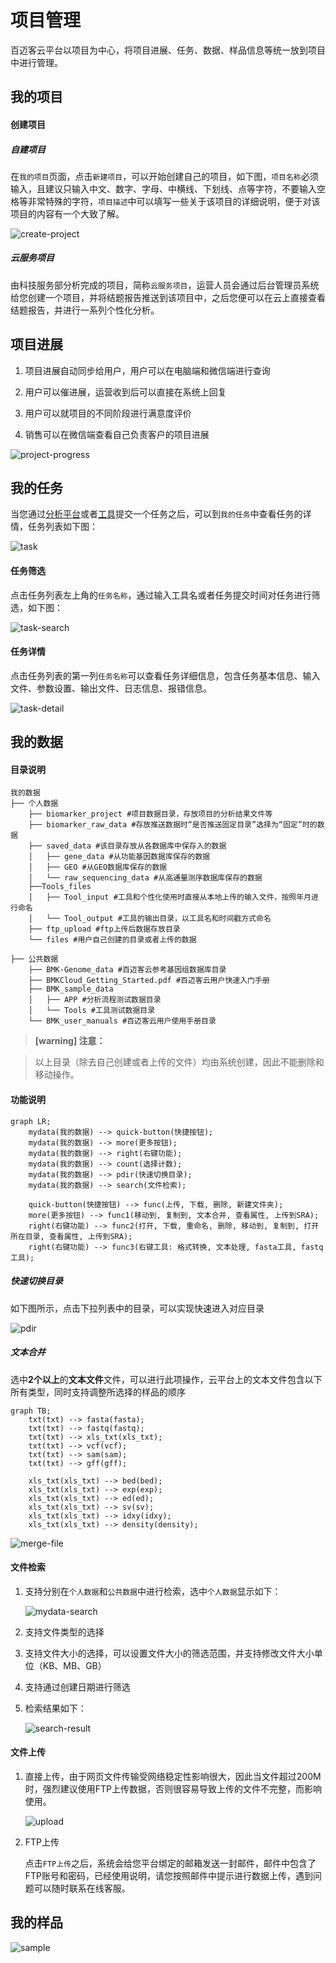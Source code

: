 # 项目管理

百迈客云平台以项目为中心，将项目进展、任务、数据、样品信息等统一放到项目中进行管理。

## 我的项目

#### 创建项目

##### 自建项目

在`我的项目`页面，点击`新建项目`，可以开始创建自己的项目，如下图，`项目名称`必须输入，且建议只输入中文、数字、字母、中横线、下划线、点等字符，不要输入空格等非常特殊的字符，`项目描述`中可以填写一些关于该项目的详细说明，便于对该项目的内容有一个大致了解。

![create-project](img/create-project.png)

##### 云服务项目

由科技服务部分析完成的项目，简称`云服务项目`，运营人员会通过后台管理员系统给您创建一个项目，并将结题报告推送到该项目中，之后您便可以在云上直接查看结题报告，并进行一系列个性化分析。

## 项目进展

1. 项目进展自动同步给用户，用户可以在电脑端和微信端进行查询

2. 用户可以催进展，运营收到后可以直接在系统上回复

3. 用户可以就项目的不同阶段进行满意度评价

4. 销售可以在微信端查看自己负责客户的项目进展

![project-progress](img/project-progress.png)

## 我的任务

当您通过[分析平台](https://international.biocloud.net/zh/software/agriculture/list)或者[工具](https://international.biocloud.net/zh/software/tools/list)提交一个任务之后，可以到`我的任务`中查看任务的详情，任务列表如下图：

![task](img/task.png)

#### 任务筛选

点击任务列表左上角的`任务名称`，通过输入工具名或者任务提交时间对任务进行筛选，如下图：

![task-search](img/task-search.png)

#### 任务详情

点击任务列表的第一列`任务名称`可以查看任务详细信息，包含任务基本信息、输入文件、参数设置、输出文件、日志信息、报错信息。

![task-detail](img/task-detail.png)

## 我的数据

#### 目录说明
```
我的数据
├── 个人数据
    ├── biomarker_project #项目数据目录，存放项目的分析结果文件等
    ├── biomarker_raw_data #存放推送数据时“是否推送固定目录”选择为“固定”时的数据
    ├── saved_data #该目录存放从各数据库中保存入的数据
    │   ├── gene_data #从功能基因数据库保存的数据
    │   ├── GEO #从GEO数据库保存的数据
    │   └── raw_sequencing_data #从高通量测序数据库保存的数据
    ├──Tools_files
    │   ├── Tool_input #工具和个性化使用时直接从本地上传的输入文件，按照年月进行命名
    │   └── Tool_output #工具的输出目录，以工具名和时间戳方式命名
    ├── ftp_upload #ftp上传后数据存放目录
    └── files #用户自己创建的目录或者上传的数据

├── 公共数据
    ├── BMK-Genome_data #百迈客云参考基因组数据库目录
    ├── BMKCloud_Getting_Started.pdf #百迈客云用户快速入门手册
    ├── BMK_sample_data 
    │   ├── APP #分析流程测试数据目录
    │   └── Tools #工具测试数据目录
    └── BMK_user_manuals #百迈客云用户使用手册目录
```

> **[warning] 注意：**

> 以上目录（除去自己创建或者上传的文件）均由系统创建，因此不能删除和移动操作。

#### 功能说明

```mermaid
graph LR;
    mydata(我的数据) --> quick-button(快捷按钮);
    mydata(我的数据) --> more(更多按钮);
    mydata(我的数据) --> right(右键功能);
    mydata(我的数据) --> count(选择计数);
    mydata(我的数据) --> pdir(快速切换目录);
    mydata(我的数据) --> search(文件检索);
    
    quick-button(快捷按钮) --> func(上传, 下载, 删除, 新建文件夹);
    more(更多按钮) --> func1(移动到, 复制到, 文本合并, 查看属性, 上传到SRA);
    right(右键功能) --> func2(打开, 下载, 重命名, 删除, 移动到, 复制到, 打开所在目录, 查看属性, 上传到SRA);
    right(右键功能) --> func3(右键工具: 格式转换, 文本处理, fasta工具, fastq工具);
```

##### 快速切换目录

如下图所示，点击下拉列表中的目录，可以实现快速进入对应目录

![pdir](img/pdir.png)

##### 文本合并

选中**2个以上**的**文本文件**文件，可以进行此项操作，云平台上的文本文件包含以下所有类型，同时支持调整所选择的样品的顺序
```mermaid
graph TB;
    txt(txt) --> fasta(fasta);
    txt(txt) --> fastq(fastq);
    txt(txt) --> xls_txt(xls_txt);
    txt(txt) --> vcf(vcf);
    txt(txt) --> sam(sam);
    txt(txt) --> gff(gff);
    
    xls_txt(xls_txt) --> bed(bed);
    xls_txt(xls_txt) --> exp(exp);
    xls_txt(xls_txt) --> ed(ed);
    xls_txt(xls_txt) --> sv(sv);
    xls_txt(xls_txt) --> idxy(idxy);
    xls_txt(xls_txt) --> density(density);
```

![merge-file](img/merge-file.png)

#### 文件检索

1. 支持分别在`个人数据`和`公共数据`中进行检索，选中`个人数据`显示如下：

    ![mydata-search](img/mydata-search.png)

2. 支持文件类型的选择
3. 支持文件大小的选择，可以设置文件大小的筛选范围，并支持修改文件大小单位（KB、MB、GB）
4. 支持通过创建日期进行筛选
5. 检索结果如下：

    ![search-result](img/search-result.png)

#### 文件上传

1. 直接上传，由于网页文件传输受网络稳定性影响很大，因此当文件超过200M时，强烈建议使用FTP上传数据，否则很容易导致上传的文件不完整，而影响使用。

    ![upload](img/upload.png)

2. FTP上传
    
    点击`FTP上传`之后，系统会给您平台绑定的邮箱发送一封邮件，邮件中包含了FTP账号和密码，已经使用说明，请您按照邮件中提示进行数据上传，遇到问题可以随时联系在线客服。
    
## 我的样品

![sample](img/sample.png)